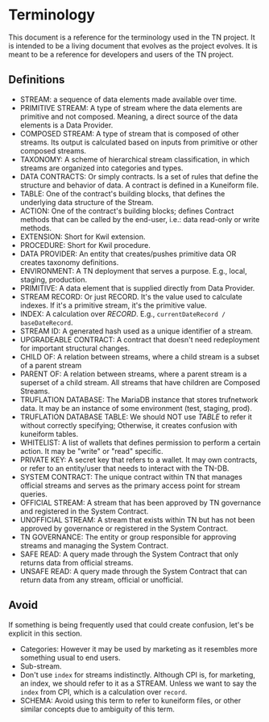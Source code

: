 # Terminology
 
This document is a reference for the terminology used in the TN project. It is intended to be a living document that evolves as the project evolves. It is meant to be a reference for developers and users of the TN project.

## Definitions

- STREAM: a sequence of data elements made available over time.
- PRIMITIVE STREAM: A type of stream where the data elements are primitive and not composed. Meaning, a direct source of the data elements is a Data Provider.
- COMPOSED STREAM: A type of stream that is composed of other streams. Its output is calculated based on inputs from primitive or other composed streams.
- TAXONOMY: A scheme of hierarchical stream classification, in which streams are organized into categories and types.
- DATA CONTRACTS: Or simply contracts. Is a set of rules that define the structure and behavior of data. A contract is defined in a Kuneiform file.
- TABLE: One of the contract's building blocks, that defines the underlying data structure of the Stream.
- ACTION: One of the contract's building blocks; defines Contract methods that can be called by the end-user, i.e.: data read-only or write methods.
- EXTENSION: Short for Kwil extension.
- PROCEDURE: Short for Kwil procedure.
- DATA PROVIDER: An entity that creates/pushes primitive data OR creates taxonomy definitions.
- ENVIRONMENT: A TN deployment that serves a purpose. E.g., local, staging, production.
- PRIMITIVE: A data element that is supplied directly from Data Provider.
- STREAM RECORD: Or just RECORD. It's the value used to calculate indexes. If it's a primitive stream, it's the primitive value.
- INDEX: A calculation over _RECORD_. E.g., `currentDateRecord / baseDateRecord`.
- STREAM ID: A generated hash used as a unique identifier of a stream.
- UPGRADEABLE CONTRACT: A contract that doesn't need redeployment for important structural changes.
- CHILD OF: A relation between streams, where a child stream is a subset of a parent stream
- PARENT OF: A relation between streams, where a parent stream is a superset of a child stream. All streams that have children are Composed Streams.
- TRUFLATION DATABASE: The MariaDB instance that stores trufnetwork data. It may be an instance of some environment (test, staging, prod).
- TRUFLATION DATABASE TABLE: We should NOT use _TABLE_ to refer it without correctly specifying; Otherwise, it creates confusion with kuneiform tables.
- WHITELIST: A list of wallets that defines permission to perform a certain action. It may be "write" or "read" specific.
- PRIVATE KEY: A secret key that refers to a wallet. It may own contracts, or refer to an entity/user that needs to interact with the TN-DB.
- SYSTEM CONTRACT: The unique contract within TN that manages official streams and serves as the primary access point for stream queries.
- OFFICIAL STREAM: A stream that has been approved by TN governance and registered in the System Contract.
- UNOFFICIAL STREAM: A stream that exists within TN but has not been approved by governance or registered in the System Contract.
- TN GOVERNANCE: The entity or group responsible for approving streams and managing the System Contract.
- SAFE READ: A query made through the System Contract that only returns data from official streams.
- UNSAFE READ: A query made through the System Contract that can return data from any stream, official or unofficial.


## Avoid
If something is being frequently used that could create confusion, let's be explicit in this section.

- Categories: However it may be used by marketing as it resembles more something usual to end users.
- Sub-stream.
- Don't use `index` for streams indistinctly. Although CPI is, for marketing, an index, we should refer to it as a STREAM. Unless we want to say the `index` from CPI, which is a calculation over `record`.
- SCHEMA: Avoid using this term to refer to kuneiform files, or other similar concepts due to ambiguity of this term.
